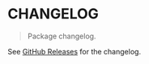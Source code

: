 # CHANGELOG

> Package changelog.

See [GitHub Releases](https://github.com/stdlib-js/number-uint32-base-to-int32/releases) for the changelog.